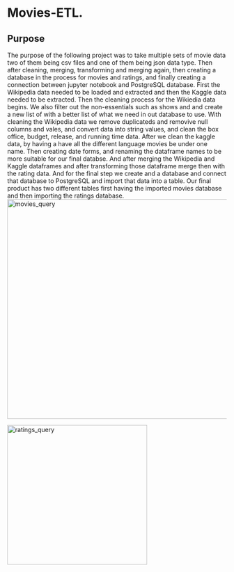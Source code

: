 # Movies-ETL.

## Purpose
 The purpose of the following project was to take multiple sets of movie data two of them being csv files and one of them being json data type. Then after cleaning, merging, transforming and merging again, then creating a database in the process for movies and ratings, and finally creating a connection between jupyter notebook and PostgreSQL database. First the Wikipedia data needed to be loaded and extracted and then the Kaggle data needed to be extracted. Then the cleaning process for the Wikiedia data begins. We also filter out the non-essentials such as shows and and create a new list of with a better list of what we need in out database to use. With cleaning the Wikipedia data we remove duplicateds and removive null columns and vales, and convert data into string values, and clean the box office, budget, release, and running time data. After we clean the kaggle data, by having a have all the different language movies be under one name. Then creating date forms, and renaming the dataframe names to be more suitable for our final databse. And after merging the Wikipedia and Kaggle dataframes and after transforming those dataframe merge then with the rating data. And for the final step we create and a database and connect that database to PostgreSQL and import that data into a table. Our final product has two different tables first having the imported movies database and then importing the ratings database.
<img width="505" alt="movies_query" src="https://user-images.githubusercontent.com/97326526/165013893-691afe1e-2490-46be-b03a-3b2e256e1101.png">


<img width="321" alt="ratings_query" src="https://user-images.githubusercontent.com/97326526/165013902-cf50b450-4c10-4290-b55a-12e31f4ecfbb.png">
